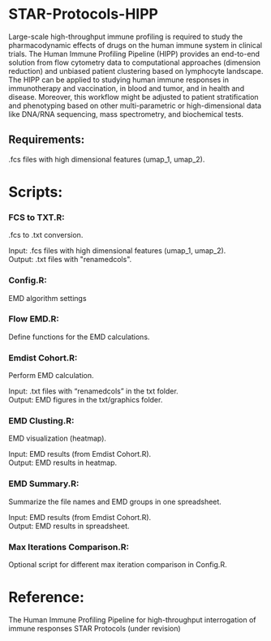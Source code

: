 # STAR-Protocols-HIPP

Large-scale high-throughput immune profiling is required to study the pharmacodynamic effects of drugs on the human immune system in clinical trials.
The Human Immune Profiling Pipeline (HIPP) provides an end-to-end solution from flow cytometry data to computational approaches (dimension reduction)
and unbiased patient clustering based on lymphocyte landscape.
The HIPP can be applied to studying human immune responses in immunotherapy and vaccination, in blood and tumor, and in health and disease.
Moreover, this workflow might be adjusted to patient stratification and phenotyping based on other multi-parametric or high-dimensional data
like DNA/RNA sequencing, mass spectrometry, and biochemical tests.

## Requirements:
.fcs files with high dimensional features (umap_1, umap_2).  

# Scripts:
### FCS to TXT.R:
.fcs to .txt conversion.

Input: .fcs files with high dimensional features (umap_1, umap_2).  
Output: .txt files with "renamedcols".

### Config.R:
EMD algorithm settings

### Flow EMD.R:
Define functions for the EMD calculations.

### Emdist Cohort.R:
Perform EMD calculation.

Input: .txt files with “renamedcols” in the txt folder.  
Output: EMD figures in the txt/graphics folder.

### EMD Clusting.R:
EMD visualization (heatmap).

Input: EMD results (from Emdist Cohort.R).  
Output: EMD results in heatmap.

### EMD Summary.R:
Summarize the file names and EMD groups in one spreadsheet.

Input: EMD results (from Emdist Cohort.R).  
Output: EMD results in spreadsheet.

### Max Iterations Comparison.R:
Optional script for different max iteration comparison in Config.R.

# Reference:
The Human Immune Profiling Pipeline for high-throughput interrogation of immune responses STAR Protocols (under revision)
